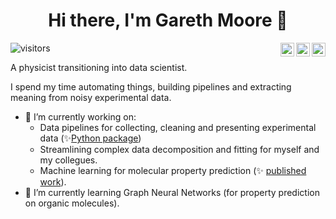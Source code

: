 <div align='center'><h1> Hi there, I'm Gareth Moore 👋</h1></div>

![visitors](https://visitor-badge.glitch.me/badge?page_id=https://github.com/GarethJMoore)
<a href="https://www.linkedin.com/in/garethjohnmoore" target="_blank" rel="nofollow"><img align="right" alt="Gareth's Linkdein" width="22px" src="https://img.icons8.com/color/48/000000/linkedin-2--v2.png" /></a><a href="https://www.instagram.com/watch_moore" target="_blank" rel="nofollow"><img align="right" alt="Gareth's Insta" width="22px" src="https://img.icons8.com/color/48/000000/instagram-new--v2.png" /></a><a href="mailto:garethjohnmoore01@gmail.com" target="_blank" rel="nofollow"><img align="right" alt="Gareth's Linkdein" width="22px" src="https://img.icons8.com/color/38/gmail-new.png" /></a>



A physicist transitioning into data scientist.

I spend my time automating things, building pipelines and extracting meaning from noisy experimental data. 

- 🔭 I’m currently working on:
  - Data pipelines for collecting, cleaning and presenting experimental data (✨[Python package](https://garethjmoore.github.io/Femtomat_Package/))
  - Streamlining complex data decomposition and fitting for myself and my collegues. 
  - Machine learning for molecular property prediction (✨ [published work](https://onlinelibrary.wiley.com/doi/full/10.1002/adts.202100511)).
- 🌱 I’m currently learning Graph Neural Networks (for property prediction on organic molecules).

